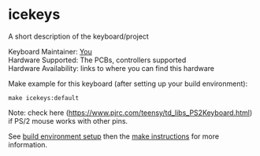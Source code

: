 # icekeys

A short description of the keyboard/project

Keyboard Maintainer: [You](https://github.com/LukMas)  
Hardware Supported: The PCBs, controllers supported  
Hardware Availability: links to where you can find this hardware

Make example for this keyboard (after setting up your build environment):

    make icekeys:default
    
    
    
Note: check here (https://www.pjrc.com/teensy/td_libs_PS2Keyboard.html) if PS/2 mouse works with other pins. 

See [build environment setup](https://docs.qmk.fm/build_environment_setup.html) then the [make instructions](https://docs.qmk.fm/make_instructions.html) for more information.
